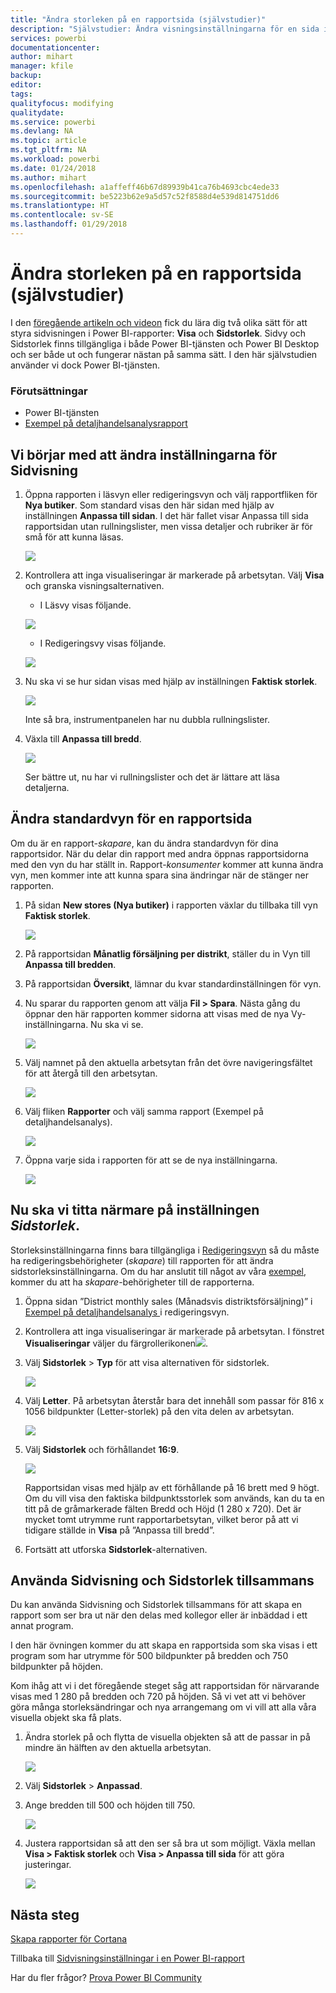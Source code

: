```yaml
---
title: "Ändra storleken på en rapportsida (självstudier)"
description: "Självstudier: Ändra visningsinställningarna för en sida i en Power BI-rapport"
services: powerbi
documentationcenter: 
author: mihart
manager: kfile
backup: 
editor: 
tags: 
qualityfocus: modifying
qualitydate: 
ms.service: powerbi
ms.devlang: NA
ms.topic: article
ms.tgt_pltfrm: NA
ms.workload: powerbi
ms.date: 01/24/2018
ms.author: mihart
ms.openlocfilehash: a1affeff46b67d89939b41ca76b4693cbc4ede33
ms.sourcegitcommit: be5223b62e9a5d57c52f8588d4e539d814751dd6
ms.translationtype: HT
ms.contentlocale: sv-SE
ms.lasthandoff: 01/29/2018
---
```

# <a name="change-the-size-of-a-report-page-tutorial"></a>Ändra storleken på en rapportsida (självstudier)
I den [föregående artikeln och videon](power-bi-report-display-settings.md) fick du lära dig två olika sätt för att styra sidvisningen i Power BI-rapporter: **Visa** och **Sidstorlek**. Sidvy och Sidstorlek finns tillgängliga i både Power BI-tjänsten och Power BI Desktop och ser både ut och fungerar nästan på samma sätt. I den här självstudien använder vi dock Power BI-tjänsten.

### <a name="prerequisites"></a>Förutsättningar
- Power BI-tjänsten   
- [Exempel på detaljhandelsanalysrapport](sample-retail-analysis.md)

## <a name="first-lets-change-the-page-view-setting"></a>Vi börjar med att ändra inställningarna för Sidvisning

1. Öppna rapporten i läsvyn eller redigeringsvyn och välj rapportfliken för **Nya butiker**. Som standard visas den här sidan med hjälp av inställningen **Anpassa till sidan**.  I det här fallet visar Anpassa till sida rapportsidan utan rullningslister, men vissa detaljer och rubriker är för små för att kunna läsas.

   ![](media/power-bi-change-report-display-settings/pbi_fit_to_page.png)
2. Kontrollera att inga visualiseringar är markerade på arbetsytan. Välj **Visa** och granska visningsalternativen.

    * I Läsvy visas följande.

     ![](media/power-bi-change-report-display-settings/power-bi-page-view-menu-new.png)
    * I Redigeringsvy visas följande.

    ![](media/power-bi-change-report-display-settings/power-bi-view-editing-view.png)

1. Nu ska vi se hur sidan visas med hjälp av inställningen **Faktisk storlek**.

   ![](media/power-bi-change-report-display-settings/power-bi-actal-size2.png)

   Inte så bra, instrumentpanelen har nu dubbla rullningslister.
2. Växla till **Anpassa till bredd**.

   ![](media/power-bi-change-report-display-settings/pbi_fit_to_width.png)

   Ser bättre ut, nu har vi rullningslister och det är lättare att läsa detaljerna.

## <a name="change-the-default-view-for-a-report-page"></a>Ändra standardvyn för en rapportsida
Om du är en rapport-*skapare*, kan du ändra standardvyn för dina rapportsidor. När du delar din rapport med andra öppnas rapportsidorna med den vyn du har ställt in. Rapport-*konsumenter* kommer att kunna ändra vyn, men kommer inte att kunna spara sina ändringar när de stänger ner rapporten.

1. På sidan **New stores (Nya butiker)** i rapporten växlar du tillbaka till vyn **Faktisk storlek**.

   ![](media/power-bi-change-report-display-settings/power-bi-actual-size.png)

2. På rapportsidan **Månatlig försäljning per distrikt**, ställer du in Vyn till **Anpassa till bredden**.

3. På rapportsidan **Översikt**, lämnar du kvar standardinställningen för vyn.

4. Nu sparar du rapporten genom att välja **Fil > Spara**. Nästa gång du öppnar den här rapporten kommer sidorna att visas med de nya Vy-inställningarna. Nu ska vi se.

   ![](media/power-bi-change-report-display-settings/power-bi-save.png)
3. Välj namnet på den aktuella arbetsytan från det övre navigeringsfältet för att återgå till den arbetsytan.  

   ![](media/power-bi-change-report-display-settings/power-bi-my-workspace.png)
4. Välj fliken **Rapporter** och välj samma rapport (Exempel på detaljhandelsanalys).

    ![](media/power-bi-change-report-display-settings/power-bi-new-report2.png)
5. Öppna varje sida i rapporten för att se de nya inställningarna.

   ![](media/power-bi-change-report-display-settings/power-bi-page-view.gif)

## <a name="now-lets-explore-the-page-size-setting"></a>Nu ska vi titta närmare på inställningen *Sidstorlek*.
Storleksinställningarna finns bara tillgängliga i [Redigeringsvyn](service-interact-with-a-report-in-editing-view.md) så du måste ha redigeringsbehörigheter (*skapare*) till rapporten för att ändra sidstorleksinställningarna. Om du har anslutit till något av våra [exempel](sample-datasets.md), kommer du att ha *skapare*-behörigheter till de rapporterna.

1. Öppna sidan ”District monthly sales (Månadsvis distriktsförsäljning)” i [Exempel på detaljhandelsanalys ](sample-retail-analysis.md) i redigeringsvyn.
2. Kontrollera att inga visualiseringar är markerade på arbetsytan.  I fönstret **Visualiseringar** väljer du färgrollerikonen![](media/power-bi-change-report-display-settings/power-bi-paintroller.png).
3. Välj **Sidstorlek** &gt; **Typ** för att visa alternativen för sidstorlek.

   ![](media/power-bi-change-report-display-settings/power-bi-page-size-menu-new.png)
4. Välj **Letter**.  På arbetsytan återstår bara det innehåll som passar för 816 x 1056 bildpunkter (Letter-storlek) på den vita delen av arbetsytan.

   ![](media/power-bi-change-report-display-settings/power-bi-letter-new.png)
5. Välj **Sidstorlek** och förhållandet **16:9**.

   ![](media/power-bi-change-report-display-settings/power-bi-16-to-9-new.png)

   Rapportsidan visas med hjälp av ett förhållande på 16 brett med 9 högt. Om du vill visa den faktiska bildpunktsstorlek som används, kan du ta en titt på de gråmarkerade fälten Bredd och Höjd (1 280 x 720). Det är mycket tomt utrymme runt rapportarbetsytan, vilket beror på att vi tidigare ställde in **Visa** på ”Anpassa till bredd”.
7. Fortsätt att utforska **Sidstorlek**-alternativen.

## <a name="use-page-view-and-page-size-together"></a>Använda Sidvisning och Sidstorlek tillsammans
Du kan använda Sidvisning och Sidstorlek tillsammans för att skapa en rapport som ser bra ut när den delas med kollegor eller är inbäddad i ett annat program.

I den här övningen kommer du att skapa en rapportsida som ska visas i ett program som har utrymme för 500 bildpunkter på bredden och 750 bildpunkter på höjden.

Kom ihåg att vi i det föregående steget såg att rapportsidan för närvarande visas med 1 280 på bredden och 720 på höjden. Så vi vet att vi behöver göra många storleksändringar och nya arrangemang om vi vill att alla våra visuella objekt ska få plats.

1. Ändra storlek på och flytta de visuella objekten så att de passar in på mindre än hälften av den aktuella arbetsytan.

    ![](media/power-bi-change-report-display-settings/power-bi-custom-view.gif)
2. Välj **Sidstorlek** &gt; **Anpassad**.
3. Ange bredden till 500 och höjden till 750.

    ![](media/power-bi-change-report-display-settings/power-bi-custom-new.png)
4. Justera rapportsidan så att den ser så bra ut som möjligt. Växla mellan **Visa > Faktisk storlek** och **Visa > Anpassa till sida** för att göra justeringar.

    ![](media/power-bi-change-report-display-settings/power-bi-final-new.png)

## <a name="next-steps"></a>Nästa steg
[Skapa rapporter för Cortana](service-cortana-answer-cards.md)

Tillbaka till [Sidvisningsinställningar i en Power BI-rapport](power-bi-report-display-settings.md)

Har du fler frågor? [Prova Power BI Community](http://community.powerbi.com/)
